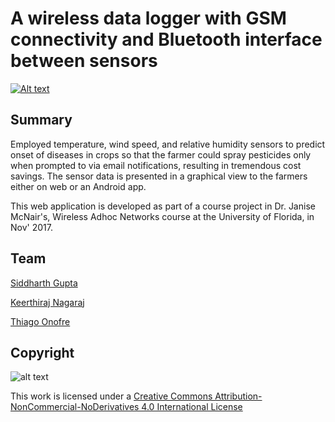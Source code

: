 # A wireless data logger with GSM connectivity and Bluetooth interface between sensors

[![Alt text](http://i3.ytimg.com/vi/bl9zCWa9wFY/maxresdefault.jpg)](https://www.youtube.com/watch?v=bl9zCWa9wFY)

## Summary

Employed temperature, wind speed, and relative humidity sensors to predict onset of diseases in crops so that the farmer could spray pesticides only when prompted to via email notifications, resulting in tremendous cost savings. The sensor data is presented in a graphical view to the farmers either on web or an Android app. 

This web application is developed as part of a course project in Dr. Janise McNair's, Wireless Adhoc Networks course at the University of Florida, in Nov' 2017.

## Team

[Siddharth Gupta](https://www.linkedin.com/in/siddharth4gupta/) 

[Keerthiraj Nagaraj](https://www.linkedin.com/in/keerthirajnagaraj/) 

<p><a href="https://www.linkedin.com/in/thiago-borba-onofre-047a0a129/">Thiago Onofre</a>

## Copyright

![alt text](https://i.creativecommons.org/l/by-nc-nd/4.0/88x31.png)

This work is licensed under a [Creative Commons Attribution-NonCommercial-NoDerivatives 4.0 International License](http://creativecommons.org/licenses/by-nc-nd/4.0/)
